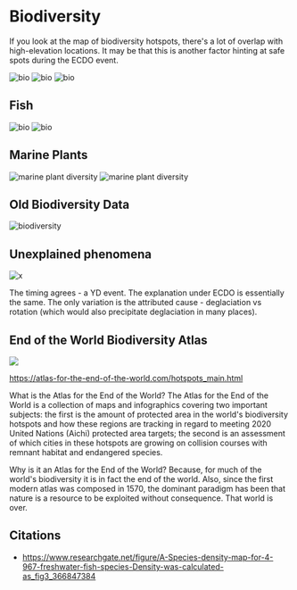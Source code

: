 # Biodiversity

If you look at the map of biodiversity hotspots, there's a lot of overlap with high-elevation locations. It may be that this is another factor hinting at safe spots during the ECDO event.

![bio](img/biodiversity-hotspots.jpg "bio")
![bio](img/biodiversity-plants.jpg "bio")
![bio](img/global-biodiversity.jpg "bio")

## Fish

![bio](img/fish-species.jpg "bio")
![bio](img/freshwater-fish-species.jpg "bio")

## Marine Plants

![marine plant diversity](img/marine-plant-diversity.jpg "marine plant diversity")
![marine plant diversity](img/marine-plant-diversity2.jpg "marine plant diversity")

## Old Biodiversity Data

![biodiversity](img/biodiversity-old.jpg "biodiversity")

## Unexplained phenomena

![x](img/wallaces-line.jpg "wallaces line")

The timing agrees - a YD event. The explanation under ECDO is essentially the same. The only variation is the attributed cause - deglaciation vs rotation (which would also precipitate deglaciation in many places).

## End of the World Biodiversity Atlas

![](img/eow-atlas.png)

https://atlas-for-the-end-of-the-world.com/hotspots_main.html

What is the Atlas for the End of the World? The Atlas for the End of the World is a collection of maps and infographics covering two important subjects: the first is the amount of protected area in the world's biodiversity hotspots and how these regions are tracking in regard to meeting 2020 United Nations (Aichi) protected area targets; the second is an assessment of which cities in these hotspots are growing on collision courses with remnant habitat and endangered species.

Why is it an Atlas for the End of the World? Because, for much of the world's biodiversity it is in fact the end of the world. Also, since the first modern atlas was composed in 1570, the dominant paradigm has been that nature is a resource to be exploited without consequence. That world is over.

## Citations

- https://www.researchgate.net/figure/A-Species-density-map-for-4-967-freshwater-fish-species-Density-was-calculated-as_fig3_366847384